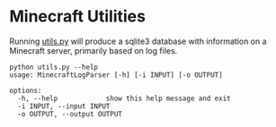 # Minecraft Utilities

Running [utils.py](utils.py) will produce a sqlite3 database with information on a Minecraft server, primarily based on log files.

``` console
python utils.py --help
usage: MinecraftLogParser [-h] [-i INPUT] [-o OUTPUT]

options:
  -h, --help            show this help message and exit
  -i INPUT, --input INPUT
  -o OUTPUT, --output OUTPUT
```
